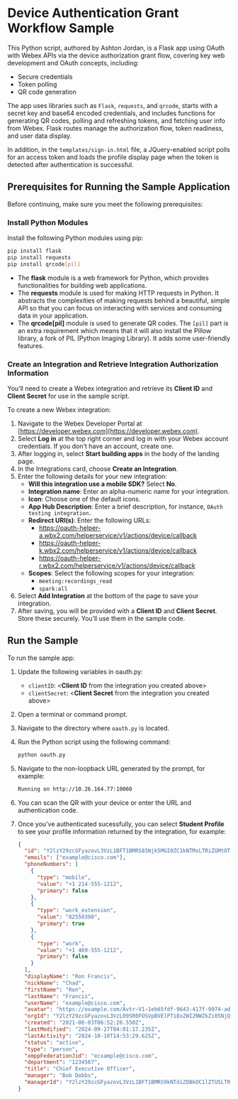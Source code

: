 # Device Authentication Grant Workflow Sample

This Python script, authored by Ashton Jordan, is a Flask app using OAuth with Webex APIs via the device authorization grant flow, covering key web development and OAuth concepts, including:

- Secure credentials
- Token polling
- QR code generation

The app uses libraries such as `Flask`, `requests`, and `qrcode`, starts with a secret key and base64 encoded credentials, and includes functions for generating QR codes, polling and refreshing tokens, and fetching user info from Webex. Flask routes manage the authorization flow, token readiness, and user data display.

In addition, in the <code>templates/sign-in.html</code> file, a JQuery-enabled script polls for an access token and loads the profile display page when the token is detected after authentication is successful.

## Prerequisites for Running the Sample Application

Before continuing, make sure you meet the following prerequisites:

### Install Python Modules

Install the following Python modules using pip:

```bash
pip install flask
pip install requests
pip install qrcode[pil]
```

- The **flask** module is a web framework for Python, which provides functionalities for building web applications.
- The **requests** module is used for making HTTP requests in Python. It abstracts the complexities of making requests behind a beautiful, simple API so that you can focus on interacting with services and consuming data in your application.
- The **qrcode[pil]** module is used to generate QR codes. The `[pil]` part is an extra requirement which means that it will also install the Pillow library, a fork of PIL (Python Imaging Library). It adds some user-friendly features.

### Create an Integration and Retrieve Integration Authorization Information

You’ll need to create a Webex integration and retrieve its **Client ID** and **Client Secret** for use in the sample script.

To create a new Webex integration:

1. Navigate to the Webex Developer Portal at [https://developer.webex.com](https://developer.webex.com).
1. Select **Log in** at the top right corner and log in with your Webex account credentials. If you don't have an account, create one.
1. After logging in, select **Start building apps** in the body of the landing page.
1. In the Integrations card, choose **Create an Integration**.
1. Enter the following details for your new integration:
   - **Will this integration use a mobile SDK?** Select **No**.
   - **Integration name**: Enter an alpha-numeric name for your integration.
   - **Icon**: Choose one of the default icons.
   - **App Hub Description**: Enter a brief description, for instance, `OAuth testing integration.`
   - **Redirect URI(s)**: Enter the following URLs:
     - <https://oauth-helper-a.wbx2.com/helperservice/v1/actions/device/callback>
     - <https://oauth-helper-k.wbx2.com/helperservice/v1/actions/device/callback>
     - <https://oauth-helper-r.wbx2.com/helperservice/v1/actions/device/callback>
   - **Scopes**: Select the following scopes for your integration:
     - `meeting:recordings_read`
     - `spark:all`
1. Select **Add Integration** at the bottom of the page to save your integration.
1. After saving, you will be provided with a **Client ID** and **Client Secret**. Store these securely. You’ll use them in the sample code.

## Run the Sample

To run the sample app:

1. Update the following variables in oauth.py:
   - `clientID`: <**Client ID** from the integration you created above>
   - `clientSecret`: <**Client Secret** from the integration you created above>
1. Open a terminal or command prompt.
1. Navigate to the directory where `oauth.py` is located.
1. Run the Python script using the following command:

   ```bash
   python oauth.py
   ```

1. Navigate to the non-loopback URL generated by the prompt, for example:

   ```bash
   Running on http://10.26.164.77:10060
   ```

1. You can scan the QR with your device or enter the URL and authentication code.
1. Once you've authenticated sucessfully, you can select **Student Profile** to see your profile information returned by the integration, for example:

   ```json
   {
     "id": "Y2lzY29zcGFyazovL3VzL1BFT1BMRS85Njk5MGI0ZC1kNTMxLTRiZGMtOTM3Yy1hMmM2ODNhYzgyYTE",
     "emails": ["example@cisco.com"],
     "phoneNumbers": [
       {
         "type": "mobile",
         "value": "+1 214-555-1212",
         "primary": false
       },
       {
         "type": "work_extension",
         "value": "82550398",
         "primary": true
       },
       {
         "type": "work",
         "value": "+1 469-555-1212",
         "primary": false
       }
     ],
     "displayName": "Ron Francis",
     "nickName": "Chad",
     "firstName": "Ron",
     "lastName": "Francis",
     "userName": "example@cisco.com",
     "avatar": "https://example.com/Avtr~V1~1eb65fdf-9643-417f-9974-ad72cae0e10f/V1~96990b4d-d531-4bdc-937c-a2c683ac82a1~097bae3d2bdd4a909683e6dc8316e61a~FOOBAR",
     "orgId": "Y2lzY29zcGFyazovL3VzL09SR0FOSVpBVElPTi8xZWI2NWZkZi05NjQzLTQxN2YtOTk3NC1hZDcyY2FlMGUxMGY",
     "created": "2021-06-03T06:52:26.550Z",
     "lastModified": "2024-09-27T04:01:17.235Z",
     "lastActivity": "2024-10-10T14:53:29.625Z",
     "status": "active",
     "type": "person",
     "xmppFederationJid": "ecxample@cisco.com",
     "department": "1234567",
     "title": "Chief Executive Officer",
     "manager": "Bob Dobbs",
     "managerId": "Y2lzY29zcGFyazovL3VzL1BFT1BMRS9kNTdiZDBkOC1lZTU5LTRkNTItYjFOOBARBAZzViYTExNDU5Zjc"
   }
   ```
